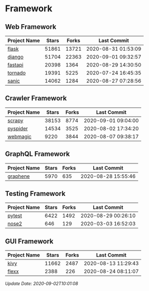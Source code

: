 # Framework

## Web Framework

| Project Name | Stars | Forks | Last Commit |
| ------------ | ----- | ----- | ----------- |
| [flask](https://github.com/pallets/flask) | 51861 | 13721 | 2020-08-31 01:53:09 |
| [django](https://github.com/django/django) | 51704 | 22363 | 2020-09-01 09:32:57 |
| [fastapi](https://github.com/tiangolo/fastapi) | 20398 | 1364 | 2020-08-29 14:30:50 |
| [tornado](https://github.com/tornadoweb/tornado) | 19391 | 5225 | 2020-07-24 16:45:35 |
| [sanic](https://github.com/huge-success/sanic) | 14062 | 1284 | 2020-08-27 07:28:56 |

## Crawler Framework

| Project Name | Stars | Forks | Last Commit |
| ------------ | ----- | ----- | ----------- |
| [scrapy](https://github.com/scrapy/scrapy) | 38153 | 8774 | 2020-09-01 09:04:00 |
| [pyspider](https://github.com/binux/pyspider) | 14534 | 3525 | 2020-08-02 17:34:20 |
| [webmagic](https://github.com/code4craft/webmagic) | 9220 | 3844 | 2020-08-07 09:38:17 |

## GraphQL Framework

| Project Name | Stars | Forks | Last Commit |
| ------------ | ----- | ----- | ----------- |
| [graphene](https://github.com/graphql-python/graphene) | 5970 | 635 | 2020-08-28 15:55:46 |

## Testing Framework

| Project Name | Stars | Forks | Last Commit |
| ------------ | ----- | ----- | ----------- |
| [pytest](https://github.com/pytest-dev/pytest) | 6422 | 1492 | 2020-08-29 00:26:10 |
| [nose2](https://github.com/nose-devs/nose2) | 646 | 129 | 2020-03-03 16:52:03 |

## GUI Framework

| Project Name | Stars | Forks | Last Commit |
| ------------ | ----- | ----- | ----------- |
| [kivy](https://github.com/kivy/kivy) | 11662 | 2487 | 2020-08-13 11:29:43 |
| [flexx](https://github.com/flexxui/flexx) | 2388 | 226 | 2020-08-24 08:11:07 |

*Update Date: 2020-09-02T10:01:08*